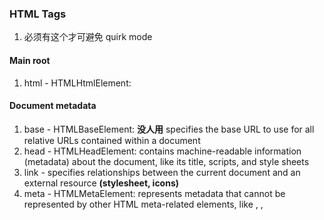 ### HTML Tags

1. <!DOCTYPE html> 必须有这个才可避免 quirk mode

#### Main root

1. html - HTMLHtmlElement: 

#### Document metadata

1. base - HTMLBaseElement: **没人用** specifies the base URL to use for all relative URLs contained within a document
1. head - HTMLHeadElement: contains machine-readable information (metadata) about the document, like its title, scripts, and style sheets
1. link - specifies relationships between the current document and an external resource **(stylesheet, icons)**
1. meta - HTMLMetaElement: represents metadata that cannot be represented by other HTML meta-related elements, like <base>, <link>, <script>, <style> or <title>
1. style - contains style information for a document, or part of a document
1. title - defines the document's title that is shown in a browser's title bar or a page's tab

#### Sectioning root

1. body - HTMLBodyElement: represents the content of an HTML document

#### Content sectioning

1. address - provides contact information for a person or people, or for an organization.
1. article - 单独文章的分区
1. aside - 文章(旁白/离题话)文字区
1. footer - 一个分区中的 底部更细的分区
1. header - 一个分区中的 顶部更细的分区
1. h1,h2,h3,h4,h5,h6 - HTMLHeadingElement: six levels of section headings
1. hgroup - 包含 h1-h6 的分组，It groups a set of <h1>–<h6> elements
1. main - the dominant content of the <body> of a document.
1. nav - a section of a page whose purpose is to provide navigation links
1. section - represents a standalone section

#### Text content And Inline text semantics

1. a - HTMLAnchorElement: **anchor element** creates a hyperlink to other web pages, files, locations within the same page, email addresses, or any other URL
1. abbr - abbreviation or acronym
1. b - draw the reader's attention to the element's contents, This was formerly known as the Boldface element. However, you should not use <b> for styling text
1. bdi,bdo - **没人用** HTML Bidirectional Isolate/Overwrite element, 独立处理包含文字的 展示方向
1. br - produces a line break in text (carriage-return)
1. blockquote, q - HTMLQuoteElement: block quote ** <q> is inline quote**
1. cite - describe a reference to a cited creative work, and must include the title of that work
1. pre - preformatted text
1. code - a short fragment of computer code
1. data - **没人用** 给机器/程序使用的数据
1. dd, dl, dt - definition list
1. dfn - definition term
1. dir - The obsolete HTML Directory element (<dir>) is used as a container for a directory of files and/or folders
1. div - the generic container for flow content
1. p - a paragraph.
1. em - marks text that has stress emphasis
1. figure, figcaption - Figure With Optional Caption
1. hr - a thematic break between paragraph-level elements
1. ul, li, ol - list items 
1. i - marks text as difference, usually in italic type
1. kbd - denoting textual user input from a keyboard, voice input, or any other text entry device
1. mark - marked or highlighted
1. ruby, rb, rp, rt, rtc - **没人用** Ruby
1. s - strikethrough
1. samp - sample (or quoted) output from a computer program
1. small - makes the text font size one size smaller
1. span - a generic inline container for phrasing content
1. strong - indicates that its contents have strong importance
1. sub, sup - Subscript element, Superscript element
1. time - HTMLTimeElement: represents a specific period in time
1. tt - The obsolete HTML Teletype Text element which is presented using the user agent's default monospace font face
1. u - simple solid underline
1. var - a variable in a mathematical expression or a programming context
1. wbr - a word break opportunity 用于太长字串的时候???
1. del - HTMLModElement: represents a range of text that has been deleted from a document
1. ins - HTMLModElement: represents a range of text that has been added to a document

#### Image and multimedia

1. area, map -  **没人用** an image map (a clickable link area)
1. audio, video, track, source (HTMLTrackElement) - sound, video content in documents
1. img - embeds an image into the document

#### Embedded content

applet - The obsolete HTML Applet Element
embed, noembed - HTMLEmbedElement: embeds external content such as a browser plug-in
object, param - HTMLObjectElement: represents an external resource, which can be handled by a plugin
iframe - a nested browsing context
picture, source - provide versions of an image for different display/device scenario 多个图片资源，用于不同情况下

#### Scripting

1. canvas - HTMLCanvasElement: canvas scripting API or the WebGL API to draw graphics and animations
1. script, noscript - embed or reference executable code, typically JavaScript code

#### Table content

1. table - 	HTMLTableElement: represents tabular data
1. caption - HTMLTableCaptionElement: the caption (or title) of a table, and if used is always the first child of a <table>
1. colgroup, col - HTMLTableColElement: a group of columns
1. thead, tbody, tfoot - section of table
1. tr, th, td - row of table

#### Form

1. form - a document section that contains interactive controls for submitting information to a web server
1. fieldset, legend - 分区 group several controls as well as labels (<label>) within a web form
1. button, label, input, textarea - 控件 
1. meter - 米表 represents either a scalar value within a known range or a fractional value
1. progress - 进程表
1. select, optgroup, opt - a control that provides a menu of options
1. datalist - HTMLDataListElement: 给其他控件使用的数据
1. output - a container element into which a site or app can inject the results of a calculation or the outcome of a user action

#### Interactive elements

1. details, summary - 下滑菜单细表 reates a disclosure widget in which information is visible only when the widget is toggled
1. dialog - 对话弹窗
1. menu, menuitem - 菜单

#### Web Components

1. template - 模板

#### SVG

1. svg
1. polygon
1. path
1. g